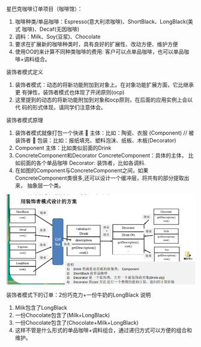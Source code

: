 星巴克咖啡订单项目（咖啡馆）：
1) 咖啡种类/单品咖啡：Espresso(意大利浓咖啡)、ShortBlack、LongBlack(美式
   咖啡)、Decaf(无因咖啡)
2) 调料：Milk、Soy(豆浆)、Chocolate
3) 要求在扩展新的咖啡种类时，具有良好的扩展性、改动方便、维护方便
4) 使用OO的来计算不同种类咖啡的费用: 客户可以点单品咖啡，也可以单品咖
   啡+调料组合。

装饰者模式定义
1) 装饰者模式：动态的将新功能附加到对象上。在对象功能扩展方面，它比继承更
   有弹性，装饰者模式也体现了开闭原则(ocp)
2) 这里提到的动态的将新功能附加到对象和ocp原则，在后面的应用实例上会以代
   码的形式体现，请同学们注意体会。
   
装饰者模式原理
1) 装饰者模式就像打包一个快递  主体：比如：陶瓷、衣服 (Component) // 被装饰者
    包装：比如：报纸填充、塑料泡沫、纸板、木板(Decorator)
2) Component
   主体：比如类似前面的Drink
3) ConcreteComponent和Decorator
   ConcreteComponent：具体的主体，
   比如前面的各个单品咖啡
   Decorator: 装饰者，比如各调料.
4) 在如图的Component与ConcreteComponent之间，如果
   ConcreteComponent类很多,还可以设计一个缓冲层，将共有的部分提取出来，
   抽象层一个类。
   
![项目分支和版本控制流程图](./images/img.png)

装饰者模式下的订单：2份巧克力+一份牛奶的LongBlack
说明
1) Milk包含了LongBlack
2) 一份Chocolate包含了(Milk+LongBlack)
3) 一份Chocolate包含了(Chocolate+Milk+LongBlack)
4) 这样不管是什么形式的单品咖啡+调料组合，通过递归方式可以方便的组合和维护。